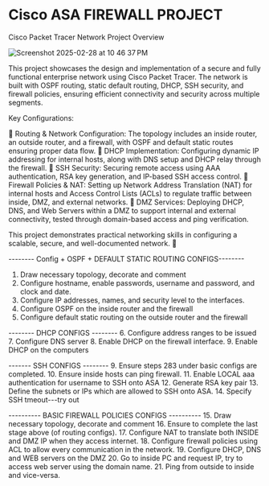 # Cisco ASA FIREWALL PROJECT

Cisco Packet Tracer Network Project Overview

![Screenshot 2025-02-28 at 10 46 37 PM](https://github.com/user-attachments/assets/1b58e841-c174-405a-bad4-ec298ca3928d)

This project showcases the design and implementation of a secure and fully functional enterprise network using Cisco Packet Tracer. The network is built with OSPF routing, static default routing, DHCP, SSH security, and firewall policies, ensuring efficient connectivity and security across multiple segments.

Key Configurations:

🔹 Routing & Network Configuration: The topology includes an inside router, an outside router, and a firewall, with OSPF and default static routes ensuring proper data flow.
🔹 DHCP Implementation: Configuring dynamic IP addressing for internal hosts, along with DNS setup and DHCP relay through the firewall.
🔹 SSH Security: Securing remote access using AAA authentication, RSA key generation, and IP-based SSH access control.
🔹 Firewall Policies & NAT: Setting up Network Address Translation (NAT) for internal hosts and Access Control Lists (ACLs) to regulate traffic between inside, DMZ, and external networks.
🔹 DMZ Services: Deploying DHCP, DNS, and Web Servers within a DMZ to support internal and external connectivity, tested through domain-based access and ping verification.

This project demonstrates practical networking skills in configuring a scalable, secure, and well-documented network. 🚀

-------- Config + OSPF + DEFAULT STATIC ROUTING CONFIGS--------
1. Draw necessary topology, decorate and comment
2. ﻿﻿﻿Configure hostname, enable passwords, username and password, and clock and date.
3. ﻿﻿﻿Configure IP addresses, names, and security level to the interfaces.
4. ﻿﻿﻿Configure OSPF on the inside router and the firewall
5. ﻿﻿﻿Configure default static routing on the outside router and the firewall

-------- DHCP CONFIGS --------
6. Configure address ranges to be issued
7. ﻿﻿﻿Configure DNS server
8. ﻿﻿﻿Enable DHCP on the firewall interface.
9. ﻿﻿﻿Enable DHCP on the computers

------- SSH CONFIGS --------
9. Ensure steps 283 under basic configs are completed.
10. ﻿﻿﻿Ensure inside hosts can ping firewall.
11. ﻿﻿﻿Enable LOCAL aaa authentication for username to SSH onto ASA
12. ﻿﻿﻿Generate RSA key pair
13. ﻿﻿﻿Define the subnets or IPs which are allowed to SSH onto ASA.
14. ﻿﻿﻿Specify SSH tmeout---try out

---------- BASIC FIREWALL POLICIES CONFIGS ----------
15. Draw necessary topology, decorate and comment
16. Ensure to complete the last stage above (of routing configs).
17. Configure NAT to translate both INSIDE and DMZ IP when they access internet.
18. Configure firewall policies using ACL to allow every communication in the network.
19. Configure DHCP, DNS and WEB servers on the DMZ
20. Go to inside PC and request IP, try to access web server using the domain name.
21. Ping from outside to inside and vice-versa.

